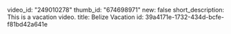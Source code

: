 video_id: "249010278"
thumb_id: "674698971"
new: false
short_description: This is a vacation video.
title: Belize Vacation
id: 39a4171e-1732-434d-bcfe-f81bd42a641e
